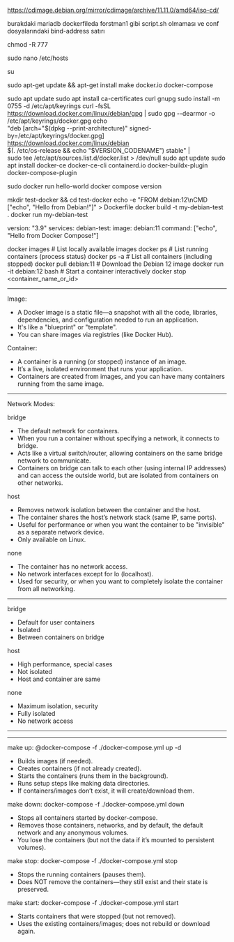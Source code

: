 https://cdimage.debian.org/mirror/cdimage/archive/11.11.0/amd64/iso-cd/

burakdaki mariadb dockerfileda forstman1 gibi script.sh olmaması ve conf dosyalarındaki bind-address satırı

chmod -R 777

sudo nano /etc/hosts

su

sudo apt-get update && apt-get install make docker.io docker-compose

sudo apt update
sudo apt install ca-certificates curl gnupg
sudo install -m 0755 -d /etc/apt/keyrings
curl -fsSL https://download.docker.com/linux/debian/gpg | sudo gpg --dearmor -o /etc/apt/keyrings/docker.gpg
echo \
  "deb [arch="$(dpkg --print-architecture)" signed-by=/etc/apt/keyrings/docker.gpg] https://download.docker.com/linux/debian \
  $(. /etc/os-release && echo "$VERSION_CODENAME") stable" | \
  sudo tee /etc/apt/sources.list.d/docker.list > /dev/null
sudo apt update
sudo apt install docker-ce docker-ce-cli containerd.io docker-buildx-plugin docker-compose-plugin

sudo docker run hello-world
docker compose version

mkdir test-docker && cd test-docker
echo -e "FROM debian:12\nCMD [\"echo\", \"Hello from Debian!\"]" > Dockerfile
docker build -t my-debian-test .
docker run my-debian-test

version: "3.9"
services:
  debian-test:
    image: debian:11
    command: ["echo", "Hello from Docker Compose!"]

docker images          # List locally available images
docker ps              # List running containers (process status)
docker ps -a           # List all containers (including stopped)
docker pull debian:11  # Download the Debian 12 image
docker run -it debian:12 bash  # Start a container interactively
docker stop <container_name_or_id>

----

Image:
- A Docker image is a static file—a snapshot with all the code, libraries, dependencies, and configuration needed to run an application.
- It's like a "blueprint" or "template".
- You can share images via registries (like Docker Hub).

Container:
- A container is a running (or stopped) instance of an image.
- It’s a live, isolated environment that runs your application.
- Containers are created from images, and you can have many containers running from the same image.

----

Network Modes:

bridge
- The default network for containers.
- When you run a container without specifying a network, it connects to bridge.
- Acts like a virtual switch/router, allowing containers on the same bridge network to communicate.
- Containers on bridge can talk to each other (using internal IP addresses) and can access the outside world, but are isolated from containers on other networks.

host
- Removes network isolation between the container and the host.
- The container shares the host’s network stack (same IP, same ports).
- Useful for performance or when you want the container to be "invisible" as a separate network device.
- Only available on Linux.

none
- The container has no network access.
- No network interfaces except for lo (localhost).
- Used for security, or when you want to completely isolate the container from all networking.

----

bridge
- Default for user containers
- Isolated
- Between containers on bridge

host
- High performance, special cases
- Not isolated
- Host and container are same

none
- Maximum isolation, security
- Fully isolated
- No network access

----



----

make up: @docker-compose -f ./docker-compose.yml up -d
- Builds images (if needed).
- Creates containers (if not already created).
- Starts the containers (runs them in the background).
- Runs setup steps like making data directories.
- If containers/images don’t exist, it will create/download them.

make down: docker-compose -f ./docker-compose.yml down
- Stops all containers started by docker-compose.
- Removes those containers, networks, and by default, the default network and any anonymous volumes.
- You lose the containers (but not the data if it’s mounted to persistent volumes).

make stop: docker-compose -f ./docker-compose.yml stop
- Stops the running containers (pauses them).
- Does NOT remove the containers—they still exist and their state is preserved.

make start: docker-compose -f ./docker-compose.yml start
- Starts containers that were stopped (but not removed).
- Uses the existing containers/images; does not rebuild or download again.
